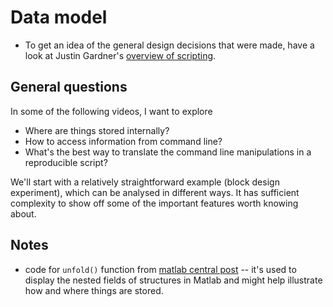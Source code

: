 # Data model

- To get an idea of the general design decisions that were made, have a look at Justin Gardner's [overview of scripting](http://gru.stanford.edu/doku.php/mrtools/scriptingoverview). 

## General questions

In some of the following videos, I want to explore

- Where are things stored internally?
- How to access information from command line?
- What's the best way to translate the command line manipulations in a reproducible script?

We'll start with a relatively straightforward example (block design experiment), which can be analysed in different ways. It has sufficient complexity to show off some of the important features worth knowing about.

## Notes

- code for `unfold()` function from [matlab central post](https://uk.mathworks.com/matlabcentral/answers/94122-is-there-a-function-that-will-display-all-the-fields-of-a-nested-structure-in-matlab) -- it's used to display the nested fields of structures in Matlab and might help illustrate how and where things are stored.

